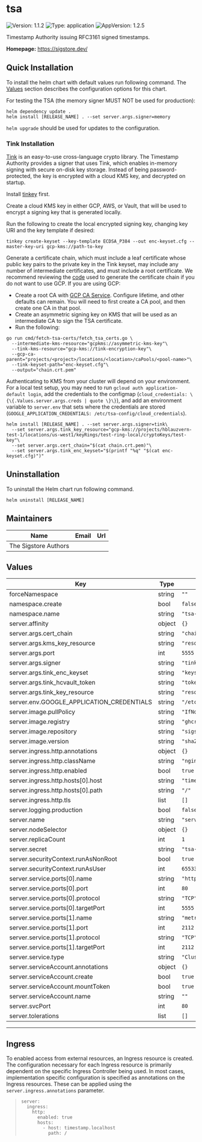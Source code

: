 # tsa

<!-- This README.md is generated. Please edit README.md.gotmpl -->

![Version: 1.1.2](https://img.shields.io/badge/Version-1.1.2-informational?style=flat-square) ![Type: application](https://img.shields.io/badge/Type-application-informational?style=flat-square) ![AppVersion: 1.2.5](https://img.shields.io/badge/AppVersion-1.2.5-informational?style=flat-square)

Timestamp Authority issuing RFC3161 signed timestamps.

**Homepage:** <https://sigstore.dev/>

## Quick Installation

To install the helm chart with default values run following command.
The [Values](#Values) section describes the configuration options for this chart.

For testing the TSA (the memory signer MUST NOT be used for production):

```shell
helm dependency update .
helm install [RELEASE_NAME] . --set server.args.signer=memory
```

`helm upgrade` should be used for updates to the configuration.

### Tink Installation

[Tink](https://github.com/google/tink) is an easy-to-use cross-language crypto library.
The Timestamp Authority provides a signer that uses Tink, which enables in-memory signing
with secure on-disk key storage. Instead of being password-protected, the key is encrypted
with a cloud KMS key, and decrypted on startup.

Install [tinkey](https://github.com/google/tink/blob/master/docs/TINKEY.md) first.

Create a cloud KMS key in either GCP, AWS, or Vault, that will be used to encrypt a
signing key that is generated locally.

Run the following to create the local encrypted signing key, changing key URI and the key template if desired:

```shell
tinkey create-keyset --key-template ECDSA_P384 --out enc-keyset.cfg --master-key-uri gcp-kms://path-to-key
```

Generate a certificate chain, which must include a leaf certificate whose public key pairs to the private key
in the Tink keyset, may include any number of intermediate certificates, and must include a root certificate.
We recommend reviewing the [code](https://github.com/sigstore/timestamp-authority/blob/main/cmd/fetch-tsa-certs/fetch_tsa_certs.go)
used to generate the certificate chain if you do not want to use GCP. If you are using GCP:
* Create a root CA with [GCP CA Service](https://cloud.google.com/certificate-authority-service). Configure lifetime, and other defaults
  can remain. You will need to first create a CA pool, and then create one CA in that pool.
* Create an asymmetric signing key on KMS that will be used as an intermediate CA to sign the TSA certificate.
* Run the following:

```shell
go run cmd/fetch-tsa-certs/fetch_tsa_certs.go \
  --intermediate-kms-resource="gcpkms://asymmetric-kms-key"\
  --tink-kms-resource="gcp-kms://tink-encryption-key"\
  --gcp-ca-parent="projects/<project>/locations/<location>/caPools/<pool-name>"\
  --tink-keyset-path="enc-keyset.cfg"\
  --output="chain.crt.pem"
```

Authenticating to KMS from your cluster will depend on your environment. For a local test setup,
you may need to run `gcloud auth application-default login`,
add the credentials to the configmap (`cloud_credentials: \{\{.Values.server.args.creds | quote \}\}`),
and add an environment variable to `server.env` that sets where the credentials are stored
(`GOOGLE_APPLICATION_CREDENTIALS: /etc/tsa-config/cloud_credentials`).

```shell
helm install [RELEASE_NAME] . --set server.args.signer=tink\
  --set server.args.tink_key_resource="gcp-kms://projects/hblauzvern-test-1/locations/us-west1/keyRings/test-ring-local/cryptoKeys/test-key"\
  --set server.args.cert_chain="$(cat chain.crt.pem)"\
  --set server.args.tink_enc_keyset="$(printf "%q" "$(cat enc-keyset.cfg)")"
```

## Uninstallation

To uninstall the Helm chart run following command.

```shell
helm uninstall [RELEASE_NAME]
```

## Maintainers

| Name | Email | Url |
| ---- | ------ | --- |
| The Sigstore Authors |  |  |

## Values

| Key | Type | Default | Description |
|-----|------|---------|-------------|
| forceNamespace | string | `""` |  |
| namespace.create | bool | `false` |  |
| namespace.name | string | `"tsa-system"` |  |
| server.affinity | object | `{}` |  |
| server.args.cert_chain | string | `"chain"` |  |
| server.args.kms_key_resource | string | `"resource"` |  |
| server.args.port | int | `5555` |  |
| server.args.signer | string | `"tink"` |  |
| server.args.tink_enc_keyset | string | `"keyset"` |  |
| server.args.tink_hcvault_token | string | `"token"` |  |
| server.args.tink_key_resource | string | `"resource"` |  |
| server.env.GOOGLE_APPLICATION_CREDENTIALS | string | `"/etc/tsa-config/cloud_credentials"` |  |
| server.image.pullPolicy | string | `"IfNotPresent"` |  |
| server.image.registry | string | `"ghcr.io"` |  |
| server.image.repository | string | `"sigstore/timestamp-server"` |  |
| server.image.version | string | `"sha256:67cf36ea6ec081d664c5701c0447af1f0af02529a2b9117a358da0cd7b0f83be"` | v1.2.5 |
| server.ingress.http.annotations | object | `{}` |  |
| server.ingress.http.className | string | `"nginx"` |  |
| server.ingress.http.enabled | bool | `true` |  |
| server.ingress.http.hosts[0].host | string | `"timestamp.localhost"` |  |
| server.ingress.http.hosts[0].path | string | `"/"` |  |
| server.ingress.http.tls | list | `[]` |  |
| server.logging.production | bool | `false` |  |
| server.name | string | `"server"` |  |
| server.nodeSelector | object | `{}` |  |
| server.replicaCount | int | `1` |  |
| server.secret | string | `"tsa-server-secret"` |  |
| server.securityContext.runAsNonRoot | bool | `true` |  |
| server.securityContext.runAsUser | int | `65533` |  |
| server.service.ports[0].name | string | `"http"` |  |
| server.service.ports[0].port | int | `80` |  |
| server.service.ports[0].protocol | string | `"TCP"` |  |
| server.service.ports[0].targetPort | int | `5555` |  |
| server.service.ports[1].name | string | `"metrics"` |  |
| server.service.ports[1].port | int | `2112` |  |
| server.service.ports[1].protocol | string | `"TCP"` |  |
| server.service.ports[1].targetPort | int | `2112` |  |
| server.service.type | string | `"ClusterIP"` |  |
| server.serviceAccount.annotations | object | `{}` |  |
| server.serviceAccount.create | bool | `true` |  |
| server.serviceAccount.mountToken | bool | `true` |  |
| server.serviceAccount.name | string | `""` |  |
| server.svcPort | int | `80` |  |
| server.tolerations | list | `[]` |  |

----------------------------------------------

## Ingress

To enabled access from external resources, an Ingress resource is created. The configuration necessary for each Ingress resource is primarily dependent on the specific Ingress Controller being used. In most cases, implementation specific configuration is specified as annotations on the Ingress resources. These can be applied using the `server.ingress.annotations` parameter.

>
> ```shell
> server:
>   ingress:
>     http:
>       enabled: true
>       hosts:
>         - host: timestamp.localhost
>           path: /
> ```
